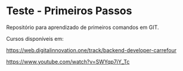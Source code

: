 # Teste - Primeiros Passos

Repositório para aprendizado de primeiros comandos em GIT.

Cursos disponíveis em:

https://web.digitalinnovation.one/track/backend-developer-carrefour

https://www.youtube.com/watch?v=SWYqp7iY_Tc
